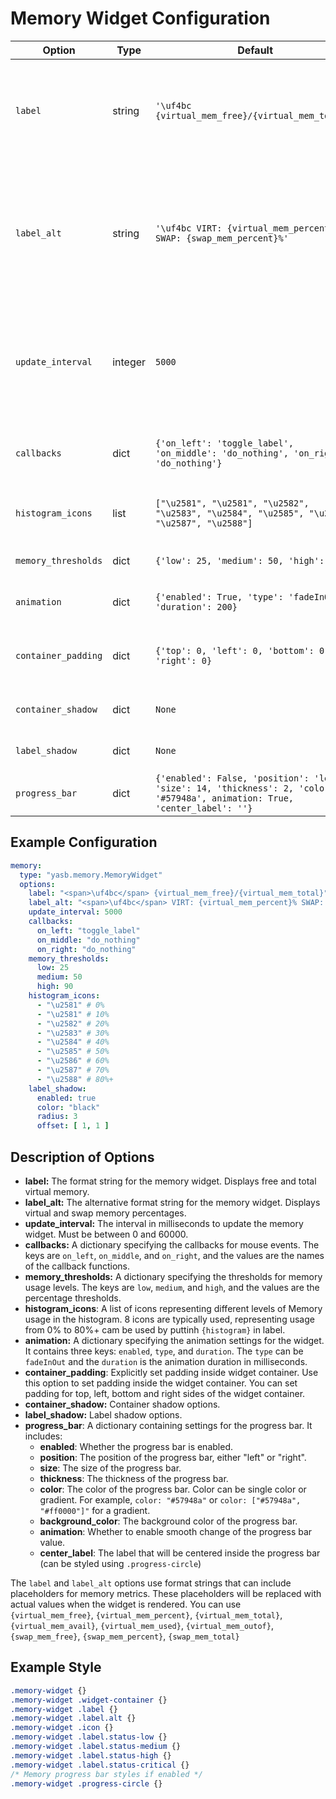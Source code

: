 # Memory Widget Configuration
| Option            | Type    | Default                                                                 | Description                                                                 |
|-------------------|---------|-------------------------------------------------------------------------|-----------------------------------------------------------------------------|
| `label`           | string  | `'\uf4bc {virtual_mem_free}/{virtual_mem_total}'`                        | The format string for the memory widget. Displays free and total virtual memory. |
| `label_alt`       | string  | `'\uf4bc VIRT: {virtual_mem_percent}% SWAP: {swap_mem_percent}%'`        | The alternative format string for the memory widget. Displays virtual and swap memory percentages. |
| `update_interval` | integer | `5000`                                                                  | The interval in milliseconds to update the memory widget. Must be between 0 and 60000. |
| `callbacks`       | dict    | `{'on_left': 'toggle_label', 'on_middle': 'do_nothing', 'on_right': 'do_nothing'}` | Callbacks for mouse events on the memory widget. |
| `histogram_icons`     | list    | `["\u2581", "\u2581", "\u2582", "\u2583", "\u2584", "\u2585", "\u2586", "\u2587", "\u2588"]` | Icons representing RAM usage histograms.                                    |
| `memory_thresholds` | dict  | `{'low': 25, 'medium': 50, 'high': 90}`                                 | Thresholds for memory usage levels. |
| `animation`         | dict    | `{'enabled': True, 'type': 'fadeInOut', 'duration': 200}`               | Animation settings for the widget.                                          |
| `container_padding`  | dict | `{'top': 0, 'left': 0, 'bottom': 0, 'right': 0}`      | Explicitly set padding inside widget container.                            |
| `container_shadow`   | dict   | `None`                  | Container shadow options.                       |
| `label_shadow`         | dict   | `None`                  | Label shadow options.                 |
| `progress_bar`       | dict    | `{'enabled': False, 'position': 'left', 'size': 14, 'thickness': 2, 'color': '#57948a', animation: True, 'center_label': ''}` | Progress bar settings.    |

## Example Configuration

```yaml
memory:
  type: "yasb.memory.MemoryWidget"
  options:
    label: "<span>\uf4bc</span> {virtual_mem_free}/{virtual_mem_total}"
    label_alt: "<span>\uf4bc</span> VIRT: {virtual_mem_percent}% SWAP: {swap_mem_percent}%"
    update_interval: 5000
    callbacks:
      on_left: "toggle_label"
      on_middle: "do_nothing"
      on_right: "do_nothing"
    memory_thresholds:
      low: 25
      medium: 50
      high: 90
    histogram_icons:
      - "\u2581" # 0%
      - "\u2581" # 10%
      - "\u2582" # 20%
      - "\u2583" # 30%
      - "\u2584" # 40%
      - "\u2585" # 50%
      - "\u2586" # 60%
      - "\u2587" # 70%
      - "\u2588" # 80%+
    label_shadow:
      enabled: true
      color: "black"
      radius: 3
      offset: [ 1, 1 ]
```

## Description of Options

- **label:** The format string for the memory widget. Displays free and total virtual memory.
- **label_alt:** The alternative format string for the memory widget. Displays virtual and swap memory percentages.
- **update_interval:** The interval in milliseconds to update the memory widget. Must be between 0 and 60000.
- **callbacks:** A dictionary specifying the callbacks for mouse events. The keys are `on_left`, `on_middle`, and `on_right`, and the values are the names of the callback functions.
- **memory_thresholds:** A dictionary specifying the thresholds for memory usage levels. The keys are `low`, `medium`, and `high`, and the values are the percentage thresholds.
- **histogram_icons**: A list of icons representing different levels of Memory usage in the histogram. 8 icons are typically used, representing usage from 0% to 80%+ cam be used by puttinh `{histogram}` in label.
- **animation:** A dictionary specifying the animation settings for the widget. It contains three keys: `enabled`, `type`, and `duration`. The `type` can be `fadeInOut` and the `duration` is the animation duration in milliseconds.
- **container_padding**: Explicitly set padding inside widget container. Use this option to set padding inside the widget container. You can set padding for top, left, bottom and right sides of the widget container.
- **container_shadow:** Container shadow options.
- **label_shadow:** Label shadow options.
- **progress_bar**: A dictionary containing settings for the progress bar. It includes:
  - **enabled**: Whether the progress bar is enabled.
  - **position**: The position of the progress bar, either "left" or "right".
  - **size**: The size of the progress bar.
  - **thickness**: The thickness of the progress bar.
  - **color**: The color of the progress bar. Color can be single color or gradient. For example, `color: "#57948a"` or `color: ["#57948a", "#ff0000"]"` for a gradient.
  - **background_color**: The background color of the progress bar.
  - **animation**: Whether to enable smooth change of the progress bar value.
  - **center_label**: The label that will be centered inside the progress bar (can be styled using `.progress-circle`)

The `label` and `label_alt` options use format strings that can include placeholders for memory metrics. These placeholders will be replaced with actual values when the widget is rendered. You can use `{virtual_mem_free}`, `{virtual_mem_percent}`, `{virtual_mem_total}`, `{virtual_mem_avail}`, `{virtual_mem_used}`, `{virtual_mem_outof}`, `{swap_mem_free}`, `{swap_mem_percent}`, `{swap_mem_total}`


## Example Style
```css
.memory-widget {}
.memory-widget .widget-container {}
.memory-widget .label {}
.memory-widget .label.alt {}
.memory-widget .icon {}
.memory-widget .label.status-low {}
.memory-widget .label.status-medium {}
.memory-widget .label.status-high {}
.memory-widget .label.status-critical {}
/* Memory progress bar styles if enabled */
.memory-widget .progress-circle {} 
```